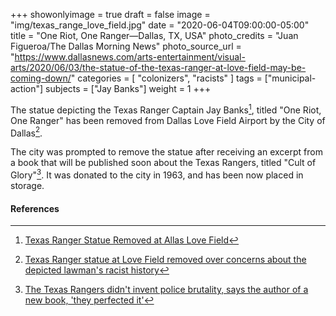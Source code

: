 +++
showonlyimage = true
draft = false
image = "img/texas_range_love_field.jpg"
date = "2020-06-04T09:00:00-05:00"
title = "One Riot, One Ranger—Dallas, TX, USA"
photo_credits = "Juan Figueroa/The Dallas Morning News"
photo_source_url = "https://www.dallasnews.com/arts-entertainment/visual-arts/2020/06/03/the-statue-of-the-texas-ranger-at-love-field-may-be-coming-down/"
categories = [ "colonizers", "racists" ]
tags = ["municipal-action"]
subjects = ["Jay Banks"]
weight = 1
+++

The statue depicting the Texas Ranger Captain Jay Banks[^1], titled "One Riot, One Ranger" has been removed from Dallas Love Field Airport by the City of Dallas[^2].

<!--more-->

The city was prompted to remove the statue after receiving an excerpt from a book that will be published soon about the Texas Rangers, titled "Cult of Glory"[^3].  It was donated to the city in 1963, and has been now placed in storage.

#### References

[^1]: [Texas Ranger Statue Removed at Allas Love Field](https://dfw.cbslocal.com/2020/06/04/texas-ranger-statue-removed-dallas-love-field/)

[^2]: [Texas Ranger statue at Love Field removed over concerns about the depicted lawman's racist history](https://www.dallasnews.com/arts-entertainment/visual-arts/2020/06/03/the-statue-of-the-texas-ranger-at-love-field-may-be-coming-down/)

[^3]: [The Texas Rangers didn't invent police brutality, says the author of a new book, 'they perfected it'](https://www.dallasnews.com/arts-entertainment/books/2020/06/03/the-texas-rangers-didnt-invent-police-brutality-says-the-author-of-a-new-book-they-perfected-it/)

